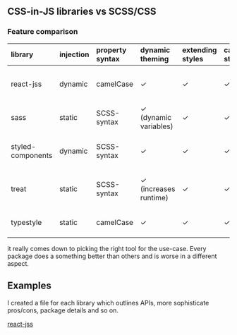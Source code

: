 ## CSS-in-JS libraries vs SCSS/CSS

### Feature comparison

| library           | injection | property syntax | dynamic theming       | extending styles | cascading styles | pros                           | cons                         |
|:------------------|:----------|:----------------|:----------------------|:-----------------|:-----------------|:-------------------------------|:-----------------------------|
| react-jss         | dynamic   | camelCase       | ✓                     | ✓                | ✓                | can separate styling in files  | big library size             |
| sass              | static    | SCSS-syntax     | ✓ (dynamic variables) | ✓                | ✓                | CSS-Module approach            | relatively slow compile time |
| styled-components | dynamic   | SCSS-syntax     | ✓                     | ✓                | ✓                | easier to follow semantic HTML | big library size             |
| treat             | static    | SCSS-syntax     | ✓ (increases runtime) | ✓                | ✓                | very small package size        | low acceptance               |
| typestyle         | static    | camelCase       | ✓                     | ✓                | ✓                | typesafe + fast scripts        | very slow layout/painting    |

it really comes down to picking the right tool for the use-case. Every package does a something better than others and is worse in a different aspect.

## Examples

I created a file for each library which outlines APIs, more sophisticate pros/cons, package details and so on.

[react-jss](./features-react-jss.md)
